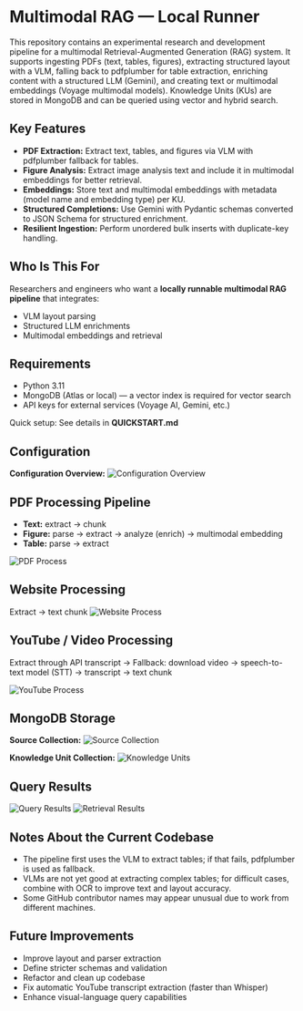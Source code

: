 # Multimodal RAG — Local Runner

This repository contains an experimental research and development pipeline for a multimodal Retrieval-Augmented Generation (RAG) system.
It supports ingesting PDFs (text, tables, figures), extracting structured layout with a VLM, falling back to pdfplumber for table extraction, enriching content with a structured LLM (Gemini), and creating text or multimodal embeddings (Voyage multimodal models).
Knowledge Units (KUs) are stored in MongoDB and can be queried using vector and hybrid search.


## Key Features

* **PDF Extraction:** Extract text, tables, and figures via VLM with pdfplumber fallback for tables.
* **Figure Analysis:** Extract image analysis text and include it in multimodal embeddings for better retrieval.
* **Embeddings:** Store text and multimodal embeddings with metadata (model name and embedding type) per KU.
* **Structured Completions:** Use Gemini with Pydantic schemas converted to JSON Schema for structured enrichment.
* **Resilient Ingestion:** Perform unordered bulk inserts with duplicate-key handling.


## Who Is This For

Researchers and engineers who want a **locally runnable multimodal RAG pipeline** that integrates:

* VLM layout parsing
* Structured LLM enrichments
* Multimodal embeddings and retrieval


## Requirements

* Python 3.11
* MongoDB (Atlas or local) — a vector index is required for vector search
* API keys for external services (Voyage AI, Gemini, etc.)

Quick setup: See details in **QUICKSTART.md**


## Configuration

**Configuration Overview:**
![Configuration Overview](images/config.png)


## PDF Processing Pipeline

* **Text:** extract → chunk
* **Figure:** parse → extract → analyze (enrich) → multimodal embedding
* **Table:** parse → extract

![PDF Process](images/pdf-process.png)


## Website Processing

Extract → text chunk
![Website Process](images/link-process.png)


## YouTube / Video Processing

Extract through API transcript →
Fallback: download video → speech-to-text model (STT) → transcript → text chunk

![YouTube Process](images/youtube-process.png)


## MongoDB Storage

**Source Collection:**
![Source Collection](images/source.png)

**Knowledge Unit Collection:**
![Knowledge Units](images/kus.png)


## Query Results

![Query Results](images/query-results.png)
![Retrieval Results](images/retrieval-results.png)


## Notes About the Current Codebase

* The pipeline first uses the VLM to extract tables; if that fails, pdfplumber is used as fallback.
* VLMs are not yet good at extracting complex tables; for difficult cases, combine with OCR to improve text and layout accuracy.
* Some GitHub contributor names may appear unusual due to work from different machines.


## Future Improvements

* Improve layout and parser extraction
* Define stricter schemas and validation
* Refactor and clean up codebase
* Fix automatic YouTube transcript extraction (faster than Whisper)
* Enhance visual-language query capabilities